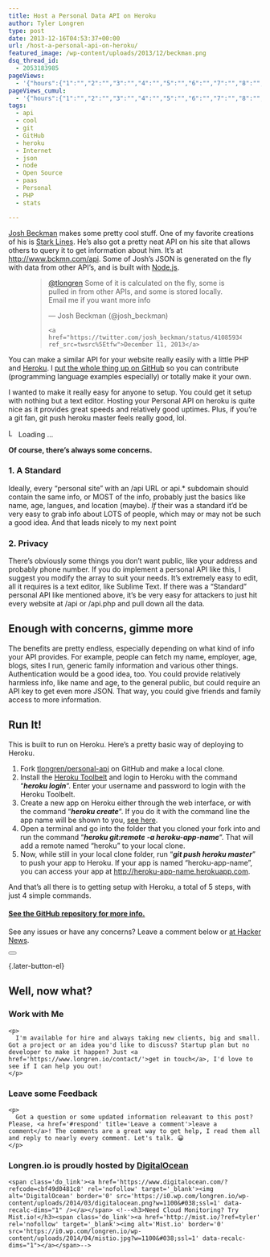 ```yaml
---
title: Host a Personal Data API on Heroku
author: Tyler Longren
type: post
date: 2013-12-16T04:53:37+00:00
url: /host-a-personal-api-on-heroku/
featured_image: /wp-content/uploads/2013/12/beckman.png
dsq_thread_id:
  - 2053183985
pageViews:
  - '{"hours":{"1":"","2":"","3":"","4":"","5":"","6":"","7":"","8":"","9":"","10":"","11":"","12":"","13":"","14":"","15":"","16":"","17":"","18":"","19":"","20":"","21":"","22":"","23":"","24":"","25":"","26":"","27":"","28":"","29":"","30":"","31":"","32":"","33":"","34":"","35":"","36":"","37":"","38":"","39":"","40":"","41":"","42":"","43":"","44":"","45":"","46":"","47":""},"days":{"2":"","3":"","4":"","5":"","6":"","7":"","8":"","9":"","10":"","11":"","12":"","13":"","14":""},"weeks":{"3":"","4":"","5":"","6":"","7":"","8":"","9":"","10":"","11":"","12":""},"months":{"4":"","5":"","6":"","7":"","8":"","9":"","10":"","11":"","12":"","13":"","14":"","15":"","16":"","17":"","18":"","19":"","20":"","21":"","22":"","23":"","24":""}}'
pageViews_cumul:
  - '{"hours":{"1":"","2":"","3":"","4":"","5":"","6":"","7":"","8":"","9":"","10":"","11":"","12":"","13":"","14":"","15":"","16":"","17":"","18":"","19":"","20":"","21":"","22":"","23":"","24":"","25":"","26":"","27":"","28":"","29":"","30":"","31":"","32":"","33":"","34":"","35":"","36":"","37":"","38":"","39":"","40":"","41":"","42":"","43":"","44":"","45":"","46":"","47":""},"days":{"2":"","3":"","4":"","5":"","6":"","7":"","8":"","9":"","10":"","11":"","12":"","13":"","14":""},"weeks":{"3":"","4":"","5":"","6":"","7":"","8":"","9":"","10":"","11":"","12":""},"months":{"4":"","5":"","6":"","7":"","8":"","9":"","10":"","11":"","12":"","13":"","14":"","15":"","16":"","17":"","18":"","19":"","20":"","21":"","22":"","23":"","24":""}}'
tags:
  - api
  - cool
  - git
  - GitHub
  - heroku
  - Internet
  - json
  - node
  - Open Source
  - paas
  - Personal
  - PHP
  - stats

---
```

 

[Josh Beckman][1] makes some pretty cool stuff. One of my favorite creations of his is [Stark Lines][2]. He&#8217;s also got a pretty neat API on his site that allows others to query it to get information about him. It&#8217;s at <http://www.bckmn.com/api>. Some of Josh&#8217;s JSON is generated on the fly with data from other API&#8217;s, and is built with [Node.js][3].  
<figure class="wp-block-embed-twitter wp-block-embed is-type-rich is-provider-twitter">

<div class="wp-block-embed__wrapper">
  <blockquote class="twitter-tweet" data-width="550" data-dnt="true">
    <p lang="en" dir="ltr">
      <a href="https://twitter.com/tlongren?ref_src=twsrc%5Etfw">@tlongren</a> Some of it is calculated on the fly, some is pulled in from other APIs, and some is stored locally. Email me if you want more info
    </p>&mdash; Josh Beckman (@josh_beckman) 
    
    <a href="https://twitter.com/josh_beckman/status/410859346709344256?ref_src=twsrc%5Etfw">December 11, 2013</a>
  </blockquote>
</div></figure> 

You can make a similar API for your website really easily with a little PHP and [Heroku][4]. I [put the whole thing up on GitHub][5] so you can contribute (programming language examples especially) or totally make it your own.

I wanted to make it really easy for anyone to setup. You could get it setup with nothing but a text editor. Hosting your Personal API on heroku is quite nice as it provides great speeds and relatively good uptimes. Plus, if you&#8217;re a git fan, git push heroku master feels really good, lol.

<div id="polls-12" class="wp-polls">
</div>

<div id="polls-12-loading" class="wp-polls-loading">
  <img src="https://i2.wp.com/www.longren.io/wp-content/plugins/wp-polls/images/loading.gif?resize=16%2C16&#038;ssl=1" width="16" height="16" alt="Loading ..." title="Loading ..." class="wp-polls-image" data-recalc-dims="1" />&nbsp;Loading ...
</div>

**Of course, there&#8217;s always some concerns.**

### 1. A Standard

Ideally, every &#8220;personal site&#8221; with an /api URL or api.* subdomain should contain the same info, or MOST of the info, probably just the basics like name, age, langues, and location (maybe). _If_ their was a standard it&#8217;d be very easy to grab info about LOTS of people, which may or may not be such a good idea. And that leads nicely to my next point

### 2. Privacy

There&#8217;s obviously some things you don&#8217;t want public, like your address and probably phone number. If you do implement a personal API like this, I suggest you modify the array to suit your needs. It&#8217;s extremely easy to edit, all it requires is a text editor, like Sublime Text. If there was a &#8220;Standard&#8221; personal API like mentioned above, it&#8217;s be very easy for attackers to just hit every website at /api or /api.php and pull down all the data.

## Enough with concerns, gimme more

The benefits are pretty endless, especially depending on what kind of info your API provides. For example, people can fetch my name, employer, age, blogs, sites I run, generic family information and various other things. Authentication would be a good idea, too. You could provide relatively harmless info, like name and age, to the general public, but could require an API key to get even more JSON. That way, you could give friends and family access to more information.

## Run It!

This is built to run on Heroku. Here&#8217;s a pretty basic way of deploying to Heroku.

  1. Fork [tlongren/personal-api][5] on GitHub and make a local clone.
  2. Install the [Heroku Toolbelt][6] and login to Heroku with the command &#8220;_**heroku login**_&#8220;. Enter your username and password to login with the Heroku Toolbelt.
  3. Create a new app on Heroku either through the web interface, or with the command &#8220;_**heroku create**_&#8220;. If you do it with the command line the app name will be shown to you, [see here][7].
  4. Open a terminal and go into the folder that you cloned your fork into and run the command &#8220;_**heroku git:remote -a heroku-app-name**_&#8220;. That will add a remote named &#8220;heroku&#8221; to your local clone.
  5. Now, while still in your local clone folder, run &#8220;_**git push heroku master**_&#8221; to push your app to Heroku. If your app is named &#8220;heroku-app-name&#8221;, you can access your app at http://heroku-app-name.herokuapp.com.

And that&#8217;s all there is to getting setup with Heroku, a total of 5 steps, with just 4 simple commands.

#### [See the GitHub repository for more info.][5]

See any issues or have any concerns? Leave a comment below or [at Hacker News][8].

<div class="wpulike wpulike-default " >
  <div class="wp_ulike_general_class wp_ulike_is_not_liked">
    <button type="button"
					aria-label="Like Button"
					data-ulike-id="4871"
					data-ulike-nonce="47f55875eb"
					data-ulike-type="likeThis"
					data-ulike-template="wpulike-default"
					data-ulike-display-likers="0"
					data-ulike-disable-pophover="0"
					class="wp_ulike_btn wp_ulike_put_image wp_likethis_4871"></button><span class="count-box"></span>
  </div>
</div>

[][9]{.later-button-el}

<div class='what-next'>
  <h2>
    Well, now what?
  </h2>
  
  <div class='hire'>
    <h3>
      Work with Me
    </h3>
    
    <p>
      I'm available for hire and always taking new clients, big and small. Got a project or an idea you'd like to discuss? Startup plan but no developer to make it happen? Just <a href='https://www.longren.io/contact/'>get in touch</a>, I'd love to see if I can help you out!
    </p>
  </div>
  
  <div class='hire'>
    <h3>
      Leave some Feedback
    </h3>
    
    <p>
      Got a question or some updated information releavant to this post? Please, <a href='#respond' title='Leave a comment'>leave a comment</a>! The comments are a great way to get help, I read them all and reply to nearly every comment. Let's talk. 😀
    </p>
  </div>
  
  <div class='now-what-bottom-ad'>
    <h3>
      Longren.io is proudly hosted by <a href='https://www.digitalocean.com/?refcode=cbf49d0481c8'>DigitalOcean</a>
    </h3>
    
    <span class='do_link'><a href='https://www.digitalocean.com/?refcode=cbf49d0481c8' rel='nofollow' target='_blank'><img alt='DigitalOcean' border='0' src='https://i0.wp.com/longren.io/wp-content/uploads/2014/03/digitalocean.png?w=1100&#038;ssl=1' data-recalc-dims="1" /></a></span> <!--<h3>Need Cloud Monitoring? Try Mist.io!</h3><span class='do_link'><a href='http://mist.io/?ref=tyler' rel='nofollow' target='_blank'><img alt='Mist.io' border='0' src='https://i0.wp.com/longren.io/wp-content/uploads/2014/04/mistio.jpg?w=1100&#038;ssl=1' data-recalc-dims="1"></a></span>-->
  </div>
</div>

 [1]: http://www.bckmn.com/
 [2]: http://www.bckmn.com/stark-lines/
 [3]: http://nodejs.org/
 [4]: http://www.heroku.com/
 [5]: https://github.com/tlongren/personal-api
 [6]: https://toolbelt.heroku.com/
 [7]: https://devcenter.heroku.com/articles/git
 [8]: https://news.ycombinator.com/item?id=6912980
 [9]: #